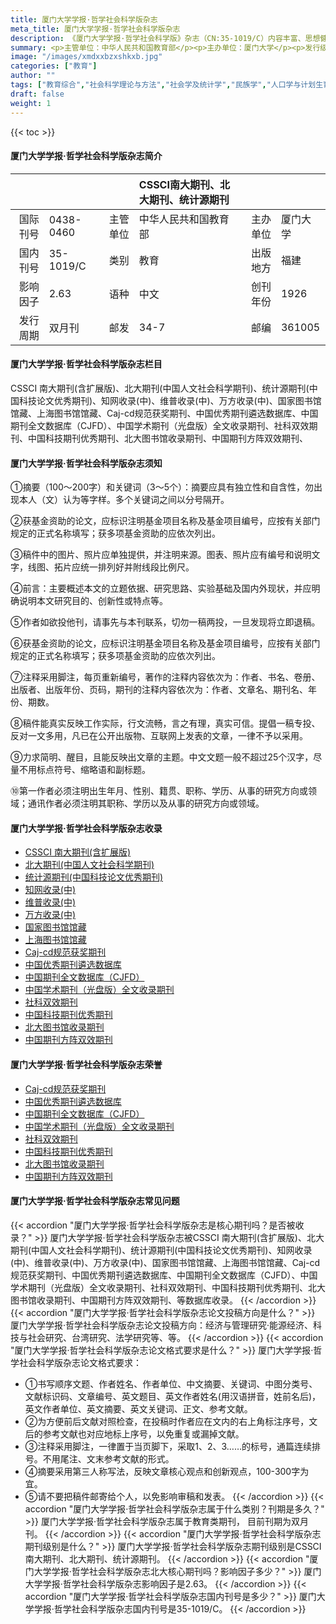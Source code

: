 ```yaml
---
title: 厦门大学学报·哲学社会科学版杂志
meta_title: 厦门大学学报·哲学社会科学版杂志
description: 《厦门大学学报·哲学社会科学版》杂志（CN:35-1019/C）内容丰富、思想健康，1926年创刊，目前以.双月刊形式发行，刊物对外积极扩大宣传，致力于提高杂志质量与影响。学报自创刊以来，始终坚持以学术质量为本，以反映学术前沿和热点问题为特色，致力于推动哲学社会科学领域的学术交流与研究。 学报遵循“追求学术真知，传承文明，服务社会”的办刊宗旨，以厦门大学深厚的学术底蕴为依托，汇聚了国内外一大批优秀学者。学报的主要栏目包括：哲学、经济学、法学、教育学、文学、历史学等，涵盖了哲学社会科学的各个领域。特别注重对中国特色社会主义理论体系的研究，以及对国内外重大热点问题的探讨。 为了保证学术质量，学报采取了严格的同行评审制度，审稿过程严谨公正。同时，学报还注重编辑和出版质量，力求以优质的纸张和印刷质量，为读者提供舒适的阅读体验。经过几十年的发展，学报在国内外的影响力日益扩大，已经成为学术研究的重要阵地。许多文章被国内外重要数据库和文摘收录，为推动我国哲学社会科学的繁荣发展做出了重要贡献。
summary: <p>主管单位：中华人民共和国教育部</p><p>主办单位：厦门大学</p><p>发行级别：CSSCI南大期刊、北大期刊、统计源期刊</p><p>发行周期：双月刊</p>
image: "/images/xmdxxbzxshkxb.jpg"
categories: ["教育"]
author: ""
tags: ["教育综合","社会科学理论与方法","社会学及统计学","民族学","人口学与计划生育","人才学与劳动科学","教育理论与教育管理","学前教育","初等教育","中等教育","高等教育","职业教育","成人教育与特殊教育","体育",]
draft: false
weight: 1
---
```


{{< toc >}}

#### 厦门大学学报·哲学社会科学版杂志简介
|               |                               |               | CSSCI南大期刊、北大期刊、统计源期刊        |               |                           |
| ------------: | :---------------------------- | ------------: | :---------------------------- | ------------: | :------------------------ |
| 国际刊号      | 0438-0460   | 主管单位      | 中华人民共和国教育部     | 主办单位      | 厦门大学     |
| 国内刊号      | 35-1019/C        | 类别          | 教育       | 出版地方      | 福建           |
| 影响因子      | 2.63        | 语种          | 中文             | 创刊年份      | 1926    |
| 发行周期      | 双月刊    | 邮发          | 34-7              | 邮编          | 361005      |

#### 厦门大学学报·哲学社会科学版杂志栏目
<span>CSSCI 南大期刊(含扩展版)</span>、<span>北大期刊(中国人文社会科学期刊)</span>、<span>统计源期刊(中国科技论文优秀期刊)</span>、<span>知网收录(中)</span>、<span>维普收录(中)</span>、<span>万方收录(中)</span>、<span>国家图书馆馆藏</span>、<span>上海图书馆馆藏</span>、<span>Caj-cd规范获奖期刊</span>、<span>中国优秀期刊遴选数据库</span>、<span>中国期刊全文数据库（CJFD）</span>、<span>中国学术期刊（光盘版）全文收录期刊</span>、<span>社科双效期刊</span>、<span>中国科技期刊优秀期刊</span>、<span>北大图书馆收录期刊</span>、<span>中国期刊方阵双效期刊</span>、

#### 厦门大学学报·哲学社会科学版杂志须知
<p><p>
	①摘要（100～200字）和关键词（3～5个）：摘要应具有独立性和自含性，勿出现本人（文）认为等字样。多个关键词之间以分号隔开。
</p><p>
	②获基金资助的论文，应标识注明基金项目名称及基金项目编号，应按有关部门规定的正式名称填写；获多项基金资助的应依次列出。
</p><p>
	③稿件中的图片、照片应单独提供，并注明来源。图表、照片应有编号和说明文字，线图、拓片应统一排列好并附线段比例尺。
</p><p>
	④前言：主要概述本文的立题依据、研究思路、实验基础及国内外现状，并应明确说明本文研究目的、创新性或特点等。
</p><p>
	⑤作者如欲投他刊，请事先与本刊联系，切勿一稿两投，一旦发现将立即退稿。
</p><p>
	⑥获基金资助的论文，应标识注明基金项目名称及基金项目编号，应按有关部门规定的正式名称填写；获多项基金资助的应依次列出。
</p><p>
	⑦注释采用脚注，每页重新编号，著作的注释内容依次为：作者、书名、卷册、出版者、出版年份、页码，期刊的注释内容依次为：作者、文章名、期刊名、年份、期数。
</p><p>
	⑧稿件能真实反映工作实际，行文流畅，言之有理，真实可信。提倡一稿专投、反对一文多用，凡已在公开出版物、互联网上发表的文章，一律不予以采用。
</p><p>
	⑨力求简明、醒目，且能反映出文章的主题。中文文题一般不超过25个汉字，尽量不用标点符号、缩略语和副标题。
</p><p>
	⑩第一作者必须注明出生年月、性别、籍贯、职称、学历、从事的研究方向或领域；通讯作者必须注明其职称、学历以及从事的研究方向或领域。
</p></p>


#### 厦门大学学报·哲学社会科学版杂志收录
<ul>
    <li class="inline-block">
        <a class="bg-theme-light hover:bg-primary dark:bg-darkmode-theme-light dark:hover:bg-darkmode-primary dark:hover:text-dark m-1 block rounded px-3 py-1 hover:text-white" href="#厦门大学学报·哲学社会科学版杂志收录">
        CSSCI 南大期刊(含扩展版)
        </a>
    </li>
    <li class="inline-block">
        <a class="bg-theme-light hover:bg-primary dark:bg-darkmode-theme-light dark:hover:bg-darkmode-primary dark:hover:text-dark m-1 block rounded px-3 py-1 hover:text-white" href="#厦门大学学报·哲学社会科学版杂志收录">
        北大期刊(中国人文社会科学期刊)
        </a>
    </li>
    <li class="inline-block">
        <a class="bg-theme-light hover:bg-primary dark:bg-darkmode-theme-light dark:hover:bg-darkmode-primary dark:hover:text-dark m-1 block rounded px-3 py-1 hover:text-white" href="#厦门大学学报·哲学社会科学版杂志收录">
        统计源期刊(中国科技论文优秀期刊)
        </a>
    </li>
    <li class="inline-block">
        <a class="bg-theme-light hover:bg-primary dark:bg-darkmode-theme-light dark:hover:bg-darkmode-primary dark:hover:text-dark m-1 block rounded px-3 py-1 hover:text-white" href="#厦门大学学报·哲学社会科学版杂志收录">
        知网收录(中)
        </a>
    </li>
    <li class="inline-block">
        <a class="bg-theme-light hover:bg-primary dark:bg-darkmode-theme-light dark:hover:bg-darkmode-primary dark:hover:text-dark m-1 block rounded px-3 py-1 hover:text-white" href="#厦门大学学报·哲学社会科学版杂志收录">
        维普收录(中)
        </a>
    </li>
    <li class="inline-block">
        <a class="bg-theme-light hover:bg-primary dark:bg-darkmode-theme-light dark:hover:bg-darkmode-primary dark:hover:text-dark m-1 block rounded px-3 py-1 hover:text-white" href="#厦门大学学报·哲学社会科学版杂志收录">
        万方收录(中)
        </a>
    </li>
    <li class="inline-block">
        <a class="bg-theme-light hover:bg-primary dark:bg-darkmode-theme-light dark:hover:bg-darkmode-primary dark:hover:text-dark m-1 block rounded px-3 py-1 hover:text-white" href="#厦门大学学报·哲学社会科学版杂志收录">
        国家图书馆馆藏
        </a>
    </li>
    <li class="inline-block">
        <a class="bg-theme-light hover:bg-primary dark:bg-darkmode-theme-light dark:hover:bg-darkmode-primary dark:hover:text-dark m-1 block rounded px-3 py-1 hover:text-white" href="#厦门大学学报·哲学社会科学版杂志收录">
        上海图书馆馆藏
        </a>
    </li>
    <li class="inline-block">
        <a class="bg-theme-light hover:bg-primary dark:bg-darkmode-theme-light dark:hover:bg-darkmode-primary dark:hover:text-dark m-1 block rounded px-3 py-1 hover:text-white" href="#厦门大学学报·哲学社会科学版杂志收录">
        Caj-cd规范获奖期刊
        </a>
    </li>
    <li class="inline-block">
        <a class="bg-theme-light hover:bg-primary dark:bg-darkmode-theme-light dark:hover:bg-darkmode-primary dark:hover:text-dark m-1 block rounded px-3 py-1 hover:text-white" href="#厦门大学学报·哲学社会科学版杂志收录">
        中国优秀期刊遴选数据库
        </a>
    </li>
    <li class="inline-block">
        <a class="bg-theme-light hover:bg-primary dark:bg-darkmode-theme-light dark:hover:bg-darkmode-primary dark:hover:text-dark m-1 block rounded px-3 py-1 hover:text-white" href="#厦门大学学报·哲学社会科学版杂志收录">
        中国期刊全文数据库（CJFD）
        </a>
    </li>
    <li class="inline-block">
        <a class="bg-theme-light hover:bg-primary dark:bg-darkmode-theme-light dark:hover:bg-darkmode-primary dark:hover:text-dark m-1 block rounded px-3 py-1 hover:text-white" href="#厦门大学学报·哲学社会科学版杂志收录">
        中国学术期刊（光盘版）全文收录期刊
        </a>
    </li>
    <li class="inline-block">
        <a class="bg-theme-light hover:bg-primary dark:bg-darkmode-theme-light dark:hover:bg-darkmode-primary dark:hover:text-dark m-1 block rounded px-3 py-1 hover:text-white" href="#厦门大学学报·哲学社会科学版杂志收录">
        社科双效期刊
        </a>
    </li>
    <li class="inline-block">
        <a class="bg-theme-light hover:bg-primary dark:bg-darkmode-theme-light dark:hover:bg-darkmode-primary dark:hover:text-dark m-1 block rounded px-3 py-1 hover:text-white" href="#厦门大学学报·哲学社会科学版杂志收录">
        中国科技期刊优秀期刊
        </a>
    </li>
    <li class="inline-block">
        <a class="bg-theme-light hover:bg-primary dark:bg-darkmode-theme-light dark:hover:bg-darkmode-primary dark:hover:text-dark m-1 block rounded px-3 py-1 hover:text-white" href="#厦门大学学报·哲学社会科学版杂志收录">
        北大图书馆收录期刊
        </a>
    </li>
    <li class="inline-block">
        <a class="bg-theme-light hover:bg-primary dark:bg-darkmode-theme-light dark:hover:bg-darkmode-primary dark:hover:text-dark m-1 block rounded px-3 py-1 hover:text-white" href="#厦门大学学报·哲学社会科学版杂志收录">
        中国期刊方阵双效期刊
        </a>
    </li>
</ul>



#### 厦门大学学报·哲学社会科学版杂志荣誉
<ul>
    <li class="inline-block">
        <a class="bg-theme-light hover:bg-primary dark:bg-darkmode-theme-light dark:hover:bg-darkmode-primary dark:hover:text-dark m-1 block rounded px-3 py-1 hover:text-white" href="#厦门大学学报·哲学社会科学版杂志荣誉">
        Caj-cd规范获奖期刊
        </a>
    </li>
    <li class="inline-block">
        <a class="bg-theme-light hover:bg-primary dark:bg-darkmode-theme-light dark:hover:bg-darkmode-primary dark:hover:text-dark m-1 block rounded px-3 py-1 hover:text-white" href="#厦门大学学报·哲学社会科学版杂志荣誉">
        中国优秀期刊遴选数据库
        </a>
    </li>
    <li class="inline-block">
        <a class="bg-theme-light hover:bg-primary dark:bg-darkmode-theme-light dark:hover:bg-darkmode-primary dark:hover:text-dark m-1 block rounded px-3 py-1 hover:text-white" href="#厦门大学学报·哲学社会科学版杂志荣誉">
        中国期刊全文数据库（CJFD）
        </a>
    </li>
    <li class="inline-block">
        <a class="bg-theme-light hover:bg-primary dark:bg-darkmode-theme-light dark:hover:bg-darkmode-primary dark:hover:text-dark m-1 block rounded px-3 py-1 hover:text-white" href="#厦门大学学报·哲学社会科学版杂志荣誉">
        中国学术期刊（光盘版）全文收录期刊
        </a>
    </li>
    <li class="inline-block">
        <a class="bg-theme-light hover:bg-primary dark:bg-darkmode-theme-light dark:hover:bg-darkmode-primary dark:hover:text-dark m-1 block rounded px-3 py-1 hover:text-white" href="#厦门大学学报·哲学社会科学版杂志荣誉">
        社科双效期刊
        </a>
    </li>
    <li class="inline-block">
        <a class="bg-theme-light hover:bg-primary dark:bg-darkmode-theme-light dark:hover:bg-darkmode-primary dark:hover:text-dark m-1 block rounded px-3 py-1 hover:text-white" href="#厦门大学学报·哲学社会科学版杂志荣誉">
        中国科技期刊优秀期刊
        </a>
    </li>
    <li class="inline-block">
        <a class="bg-theme-light hover:bg-primary dark:bg-darkmode-theme-light dark:hover:bg-darkmode-primary dark:hover:text-dark m-1 block rounded px-3 py-1 hover:text-white" href="#厦门大学学报·哲学社会科学版杂志荣誉">
        北大图书馆收录期刊
        </a>
    </li>
    <li class="inline-block">
        <a class="bg-theme-light hover:bg-primary dark:bg-darkmode-theme-light dark:hover:bg-darkmode-primary dark:hover:text-dark m-1 block rounded px-3 py-1 hover:text-white" href="#厦门大学学报·哲学社会科学版杂志荣誉">
        中国期刊方阵双效期刊
        </a>
    </li>
</ul>












#### 厦门大学学报·哲学社会科学版杂志常见问题
{{< accordion "厦门大学学报·哲学社会科学版杂志是核心期刊吗？是否被收录？" >}}
厦门大学学报·哲学社会科学版杂志被CSSCI 南大期刊(含扩展版)、北大期刊(中国人文社会科学期刊)、统计源期刊(中国科技论文优秀期刊)、知网收录(中)、维普收录(中)、万方收录(中)、国家图书馆馆藏、上海图书馆馆藏、Caj-cd规范获奖期刊、中国优秀期刊遴选数据库、中国期刊全文数据库（CJFD）、中国学术期刊（光盘版）全文收录期刊、社科双效期刊、中国科技期刊优秀期刊、北大图书馆收录期刊、中国期刊方阵双效期刊、等数据库收录。
{{< /accordion >}}
{{< accordion "厦门大学学报·哲学社会科学版杂志论文投稿方向是什么？" >}}
厦门大学学报·哲学社会科学版杂志论文投稿方向：经济与管理研究·能源经济、科技与社会研究、台湾研究、法学研究等、等。
{{< /accordion >}}
{{< accordion "厦门大学学报·哲学社会科学版杂志论文格式要求是什么？" >}}
厦门大学学报·哲学社会科学版杂志论文格式要求：
- ①书写顺序文题、作者姓名、作者单位、中文摘要、关键词、中图分类号、文献标识码、文章编号、英文题目、英文作者姓名(用汉语拼音，姓前名后)，英文作者单位、英文摘要、英文关键词、正文、参考文献。
- ②为方便前后文献对照检查，在投稿时作者应在文内的右上角标注序号，文后的参考文献也对应地标上序号，以免重复或漏掉文献。
- ③注释采用脚注，一律置于当页脚下，采取1、2、3……的标号，通篇连续排号。不用尾注、文末参考文献的形式。
- ④摘要采用第三人称写法，反映文章核心观点和创新观点，100-300字为宜。
- ⑤请不要把稿件邮寄给个人，以免影响审稿和发表。
{{< /accordion >}}
{{< accordion "厦门大学学报·哲学社会科学版杂志属于什么类别？刊期是多久？" >}}
厦门大学学报·哲学社会科学版杂志属于教育类期刊， 目前刊期为双月刊。
{{< /accordion >}}
{{< accordion "厦门大学学报·哲学社会科学版杂志期刊级别是什么？" >}}
厦门大学学报·哲学社会科学版杂志期刊级别是CSSCI南大期刊、北大期刊、统计源期刊。
{{< /accordion >}}
{{< accordion "厦门大学学报·哲学社会科学版杂志北大核心期刊吗？影响因子多少？" >}}
厦门大学学报·哲学社会科学版杂志影响因子是2.63。
{{< /accordion >}}
{{< accordion "厦门大学学报·哲学社会科学版杂志国内刊号是多少？" >}}
厦门大学学报·哲学社会科学版杂志国内刊号是35-1019/C。
{{< /accordion >}}
